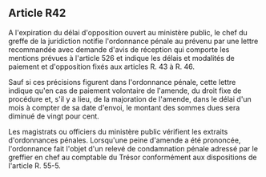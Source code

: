 Article R42
----
A l'expiration du délai d'opposition ouvert au ministère public, le chef du
greffe de la juridiction notifie l'ordonnance pénale au prévenu par une lettre
recommandée avec demande d'avis de réception qui comporte les mentions prévues à
l'article 526 et indique les délais et modalités de paiement et d'opposition
fixés aux articles R. 43 à R. 46.

Sauf si ces précisions figurent dans l'ordonnance pénale, cette lettre indique
qu'en cas de paiement volontaire de l'amende, du droit fixe de procédure et,
s'il y a lieu, de la majoration de l'amende, dans le délai d'un mois à compter
de sa date d'envoi, le montant des sommes dues sera diminué de vingt pour cent.

Les magistrats ou officiers du ministère public vérifient les extraits
d'ordonnances pénales. Lorsqu'une peine d'amende a été prononcée, l'ordonnance
fait l'objet d'un relevé de condamnation pénale adressé par le greffier en chef
au comptable du Trésor conformément aux dispositions de l'article R. 55-5.
